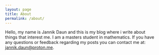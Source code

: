 ```yaml
---
layout: page
title: About
permalink: /about/
---
```

Hello,
my name is Jannik Daun and this is my blog where i write about things that interest me.
I am a masters student in mathematics.
If you have any questions or feedback regarding my posts you can contact me at: jannik.daun@proton.me.
